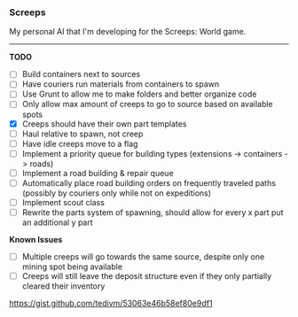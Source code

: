 ### Screeps

My personal AI that I'm developing for the Screeps: World game.

---

**TODO**

- [ ] Build containers next to sources
- [ ] Have couriers run materials from containers to spawn
- [ ] Use Grunt to allow me to make folders and better organize code
- [ ] Only allow max amount of creeps to go to source based on available spots
- [x] Creeps should have their own part templates
- [ ] Haul relative to spawn, not creep
- [ ] Have idle creeps move to a flag
- [ ] Implement a priority queue for building types (extensions -> containers -> roads)
- [ ] Implement a road building & repair queue
- [ ] Automatically place road building orders on frequently traveled paths (possibly by couriers only while not on expeditions)
- [ ] Implement scout class
- [ ] Rewrite the parts system of spawning, should allow for every x part put an additional y part

**Known Issues**

- [ ] Multiple creeps will go towards the same source, despite only one mining spot being available
- [ ] Creeps will still leave the deposit structure even if they only partially cleared their inventory

https://gist.github.com/tedivm/53063e46b58ef80e9df1
